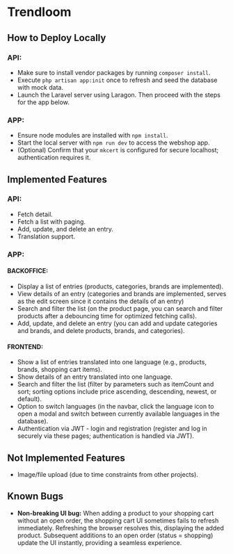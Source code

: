 # Trendloom

## How to Deploy Locally

### API:

- Make sure to install vendor packages by running `composer install`.
- Execute `php artisan app:init` once to refresh and seed the database with mock data.
- Launch the Laravel server using Laragon. Then proceed with the steps for the app below.

### APP:

- Ensure node modules are installed with `npm install`.
- Start the local server with `npm run dev` to access the webshop app.
- (Optional) Confirm that your `mkcert` is configured for secure localhost; authentication requires it.

## Implemented Features

### API:

- Fetch detail.
- Fetch a list with paging.
- Add, update, and delete an entry.
- Translation support.

### APP:

#### BACKOFFICE:

- Display a list of entries (products, categories, brands are implemented).
- View details of an entry (categories and brands are implemented, serves as the edit screen since it contains the details of an entry)
- Search and filter the list (on the product page, you can search and filter products after a debouncing time for optimized fetching calls).
- Add, update, and delete an entry (you can add and update categories and brands, and delete products, brands, and categories).

#### FRONTEND:

- Show a list of entries translated into one language (e.g., products, brands, shopping cart items).
- Show details of an entry translated into one language.
- Search and filter the list (filter by parameters such as itemCount and sort; sorting options include price ascending, descending, newest, or default).
- Option to switch languages (in the navbar, click the language icon to open a modal and switch between currently available languages in the database).
- Authentication via JWT - login and registration (register and log in securely via these pages; authentication is handled via JWT).

## Not Implemented Features

- Image/file upload (due to time constraints from other projects).

## Known Bugs

- **Non-breaking UI bug:** When adding a product to your shopping cart without an open order, the shopping cart UI sometimes fails to refresh immediately. Refreshing the browser resolves this, displaying the added product. Subsequent additions to an open order (status = shopping) update the UI instantly, providing a seamless experience.
